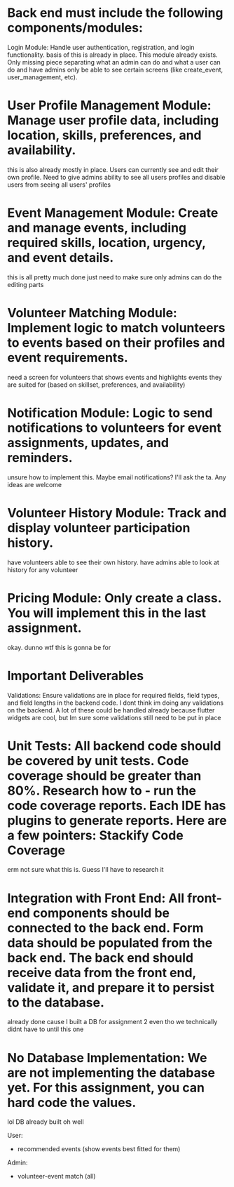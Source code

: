 
# Back end must include the following components/modules:
Login Module: Handle user authentication, registration, and login functionality.
basis of this is already in place. This module already exists. Only missing piece separating what an admin can do and what a user can do and have admins only be able to see certain screens (like create_event, user_management, etc).

# User Profile Management Module: Manage user profile data, including location, skills, preferences, and availability.
this is also already mostly in place. Users can currently see and edit their own profile. Need to give admins ability to see all users profiles and disable users from seeing all users' profiles

# Event Management Module: Create and manage events, including required skills, location, urgency, and event details.
this is all pretty much done just need to make sure only admins can do the editing parts

# Volunteer Matching Module: Implement logic to match volunteers to events based on their profiles and event requirements.
need a screen for volunteers that shows events and highlights events they are suited for (based on skillset, preferences, and availability)

# Notification Module: Logic to send notifications to volunteers for event assignments, updates, and reminders.
unsure how to implement this. Maybe email notifications? I'll ask the ta. Any ideas are welcome

# Volunteer History Module: Track and display volunteer participation history.
have volunteers able to see their own history. have admins able to look at history for any volunteer

# Pricing Module: Only create a class. You will implement this in the last assignment.
okay. dunno wtf this is gonna be for


# Important Deliverables
Validations: Ensure validations are in place for required fields, field types, and field lengths in the backend code.
I dont think im doing any validations on the backend. A lot of these could be handled already because flutter widgets are cool, but Im sure some validations still need to be put in place

# Unit Tests: All backend code should be covered by unit tests. Code coverage should be greater than 80%. Research how to - run the code coverage reports. Each IDE has plugins to generate reports. Here are a few pointers: Stackify Code Coverage
erm not sure what this is. Guess I'll have to research it

# Integration with Front End: All front-end components should be connected to the back end. Form data should be populated from the back end. The back end should receive data from the front end, validate it, and prepare it to persist to the database.
already done cause I built a DB for assignment 2 even tho we technically didnt have to until this one

# No Database Implementation: We are not implementing the database yet. For this assignment, you can hard code the values.
lol DB already built oh well



User:
- recommended events (show events best fitted for them)

Admin:
- volunteer-event match (all)
